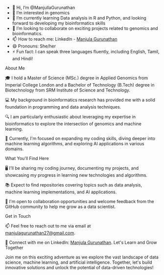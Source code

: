 - 👋 Hi, I’m @ManjullaGurunathan
- 👀 I’m interested in genomics
- 🌱 I’m currently learning Data analysis in R and Python, and looking forward to developing my bioinformatics skills
- 💞️ I’m looking to collaborate on exciting projects related to genomics and bioinformatics.
- 📫 How to reach me: LinkedIn - [Manjula Gurunathan](https://www.linkedin.com/in/manjula-gurunathan/)
- 😄 Pronouns: She/her
- ⚡ Fun fact:  I can speak three languages fluently, including English, Tamil, and Hindi!

About Me

🎓 I hold a Master of Science (MSc.) degree in Applied Genomics from Imperial College London and a Bachelor of Technology (B.Tech) degree in Biotechnology from SRM Institute of Science and Technology.

💻 My background in bioinformatics research has provided me with a solid foundation in programming and data analysis techniques.

🔍 I am particularly enthusiastic about leveraging my expertise in bioinformatics to explore the intersection of genomics and machine learning.

🌱 Currently, I'm focused on expanding my coding skills, diving deeper into machine learning algorithms, and exploring AI applications in various domains.

What You'll Find Here

🖥️ I'll be sharing my coding journey, documenting my projects, and showcasing my progress in learning new technologies and algorithms.

📚 Expect to find repositories covering topics such as data analysis, machine learning implementations, and AI applications.

🤝 I'm open to collaboration opportunities and welcome feedback from the GitHub community to help me grow as a data scientist.

Get in Touch

📫 Feel free to reach out to me via email at manjulagurunathan27@gmail.com.

🔗 Connect with me on LinkedIn: [Manjula Gurunathan](https://www.linkedin.com/in/manjula-gurunathan/).
Let's Learn and Grow Together

Join me on this exciting adventure as we explore the vast landscape of data science, machine learning, and artificial intelligence. Together, let's build innovative solutions and unlock the potential of data-driven technologies!

<!---
ManjullaGurunathan/ManjullaGurunathan is a ✨ special ✨ repository because its `README.md` (this file) appears on your GitHub profile.
You can click the Preview link to take a look at your changes.
--->
